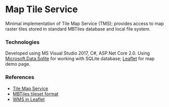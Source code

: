 # Map Tile Service
Minimal implementation of Tile Map Service (TMS); provides access to map raster tiles stored in standard MBTiles database and local file system.
 
### Technologies
Developed using MS Visual Studio 2017, C#, ASP.Net Core 2.0. Using [Microsoft.Data.Sqlite](https://github.com/aspnet/Microsoft.Data.Sqlite) for working with SQLite database; [Leaflet](https://github.com/Leaflet) for map demo page.

### References
* [Tile Map Service](https://en.wikipedia.org/wiki/Tile_Map_Service)
* [MBTiles tileset format](https://github.com/mapbox/mbtiles-spec)
* [WMS in Leaflet](http://leafletjs.com/examples/wms/wms.html)

